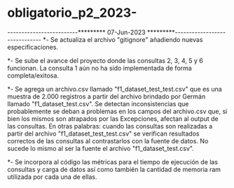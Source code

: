 # obligatorio_p2_2023-


-------------------------*********  07-Jun-2023 *********------------------------------
*- Se actualiza el archivo "gitignore" añadiendo nuevas especificaciones.

*- Se sube el avance del proyecto donde las consultas 2, 3, 4, 5 y 6 funcionan. La consulta 1 aún no ha sido implementada
de forma completa/exitosa.

*- Se agrega un archivo.csv llamado "f1_dataset_test_test.csv" que es una muestra de 2.000 registros a partir del archivo
brindado por Germán llamado "f1_dataset_test.csv". Se detectan inconsistencias que probablemente se deban a problemas
en los campos del archivo.csv que, si bien los mismos son atrapados por las Excepciones, afectan al output de las consultas.
En otras palabras: cuando las consultas son realizadas a partir del archivo "f1_dataset_test_test.csv" se verifican resultados
correctos de las consultas al contrastarlos con la fuente de datos. No sucede lo mismo al ser la fuente el archivo
"f1_dataset_test.csv".

*- Se incorpora al código las métricas para el tiempo de ejecución de las consultas y carga de datos así como también
la cantidad de memoria ram utilizada por cada una de ellas.
